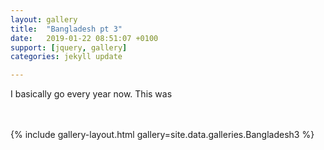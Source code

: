 ```yaml
---
layout: gallery
title:  "Bangladesh pt 3"
date:   2019-01-22 08:51:07 +0100
support: [jquery, gallery]
categories: jekyll update

---
```


I basically go every year now. This was

<br />
<br />
{% include gallery-layout.html gallery=site.data.galleries.Bangladesh3 %}

